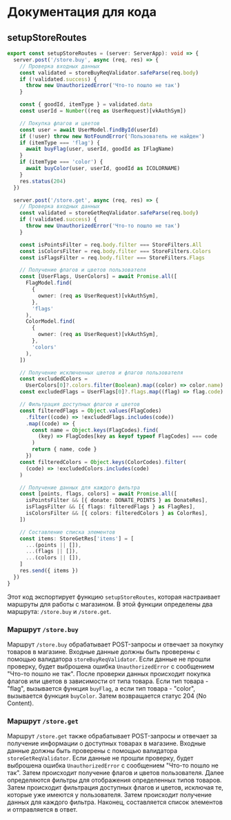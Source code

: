 # Документация для кода

## setupStoreRoutes

```typescript
export const setupStoreRoutes = (server: ServerApp): void => {
  server.post('/store.buy', async (req, res) => {
    // Проверка входных данных
    const validated = storeBuyReqValidator.safeParse(req.body)
    if (!validated.success) {
      throw new UnauthorizedError('Что-то пошло не так')
    }

    const { goodId, itemType } = validated.data
    const userId = Number((req as UserRequest)[vkAuthSym])

    // Покупка флагов и цветов
    const user = await UserModel.findById(userId)
    if (!user) throw new NotFoundError('Пользователь не найден')
    if (itemType === 'flag') {
      await buyFlag(user, userId, goodId as IFlagName)
    }
    if (itemType === 'color') {
      await buyColor(user, userId, goodId as ICOLORNAME)
    }
    res.status(204)
  })

  server.post('/store.get', async (req, res) => {
    // Проверка входных данных
    const validated = storeGetReqValidator.safeParse(req.body)
    if (!validated.success) {
      throw new UnauthorizedError('Что-то пошло не так')
    }

    const isPointsFilter = req.body.filter === StoreFilters.All
    const isColorsFilter = req.body.filter === StoreFilters.Colors
    const isFlagsFilter = req.body.filter === StoreFilters.Flags

    // Получение флагов и цветов пользователя
    const [UserFlags, UserColors] = await Promise.all([
      FlagModel.find(
        {
          owner: (req as UserRequest)[vkAuthSym],
        },
        'flags'
      ),
      ColorModel.find(
        {
          owner: (req as UserRequest)[vkAuthSym],
        },
        'colors'
      ),
    ])

    // Получение исключенных цветов и флагов пользователя
    const excludedColors =
      UserColors[0]?.colors.filter(Boolean).map((color) => color.name) ?? []
    const excludedFlags = UserFlags[0]?.flags.map((flag) => flag.code) ?? []

    // Фильтрация доступных флагов и цветов
    const filteredFlags = Object.values(FlagCodes)
      .filter((code) => !excludedFlags.includes(code))
      .map((code) => {
        const name = Object.keys(FlagCodes).find(
          (key) => FlagCodes[key as keyof typeof FlagCodes] === code
        )
        return { name, code }
      })
    const filteredColors = Object.keys(ColorCodes).filter(
      (code) => !excludedColors.includes(code)
    )

    // Получение данных для каждого фильтра
    const [points, flags, colors] = await Promise.all([
      isPointsFilter && [{ donate: DONATE_POINTS } as DonateRes],
      isFlagsFilter && [{ flags: filteredFlags } as FlagRes],
      isColorsFilter && [{ colors: filteredColors } as ColorRes],
    ])

    // Составление списка элементов
    const items: StoreGetRes['items'] = [
      ...(points || []),
      ...(flags || []),
      ...(colors || []),
    ]
    res.send({ items })
  })
}
```

Этот код экспортирует функцию `setupStoreRoutes`, которая настраивает маршруты для работы с магазином. В этой функции определены два маршрута: `/store.buy` и `/store.get`.

### Маршрут `/store.buy`

Маршрут `/store.buy` обрабатывает POST-запросы и отвечает за покупку товаров в магазине. Входные данные должны быть проверены с помощью валидатора `storeBuyReqValidator`. Если данные не прошли проверку, будет выброшена ошибка `UnauthorizedError` с сообщением "Что-то пошло не так". После проверки данных происходит покупка флагов или цветов в зависимости от типа товара. Если тип товара - "flag", вызывается функция `buyFlag`, а если тип товара - "color", вызывается функция `buyColor`. Затем возвращается статус 204 (No Content).

### Маршрут `/store.get`

Маршрут `/store.get` также обрабатывает POST-запросы и отвечает за получение информации о доступных товарах в магазине. Входные данные должны быть проверены с помощью валидатора `storeGetReqValidator`. Если данные не прошли проверку, будет выброшена ошибка `UnauthorizedError` с сообщением "Что-то пошло не так". Затем происходит получение флагов и цветов пользователя. Далее определяются фильтры для отображения определенных типов товаров. Затем происходит фильтрация доступных флагов и цветов, исключая те, которые уже имеются у пользователя. Затем происходит получение данных для каждого фильтра. Наконец, составляется список элементов и отправляется в ответ.